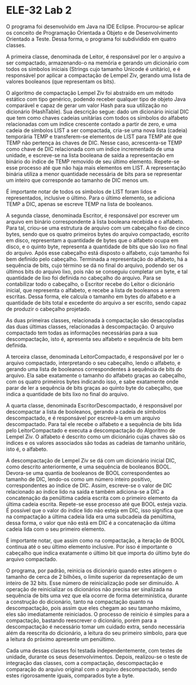 # ELE-32 Lab 2

O programa foi desenvolvido em Java na IDE Eclipse. Procurou-se aplicar os conceito de Programação Orientada a Objeto e de Desenvolvimento Orientado a Teste. Dessa forma, o programa foi subdividido em quatro classes.

A primeira classe, denominada de Leitor, é responsável por ler o arquivo a ser compactado, armazenando-o na memória e gerando um dicionário com todos os símbolos iniciais (Strings cujo tamanho Unicode é unitário), e é responsável por aplicar a compactação de Lempel Ziv, gerando uma lista de valores booleanos (que representam os bits).

O algoritmo de compactação Lempel Ziv foi abstraído em um método estático com tipo genérico, podendo receber qualquer tipo de objeto Java comparável e capaz de gerar um valor Hash para sua utilização no dicionário (HashTable). Sua descrição segue: dado um dicionário inicial DIC que tem como chaves cadeias unitárias com todos os símbolos do alfabeto relacionadas com um índice crescente contado a partir de zero, e uma cadeia de símbolos LIST a ser compactada, cria-se uma nova lista (cadeia) temporária TEMP e transferem-se elementos de LIST para TEMP até que TEMP não pertença às chaves de DIC. Nesse caso, acrescenta-se TEMP como chave de DIC relacionada com um índice incrementado de uma unidade, e escreve-se na lista booleana de saída a representação em binário do índice de TEMP removido de seu último elemento. Repete-se esse processo até que não haja mais elementos em LIST. A representação binária utiliza a menor quantidade necessária de bits para se representar um inteiro que corresponde ao tamanho de DIC menos um.

É importante notar de todos os símbolos de LIST foram lidos e representados, inclusive o último. Para o último elemento, se adiciona TEMP a DIC, apenas se escreve TEMP na lista de booleanos.

A segunda classe, denominada Escritor, é responsável por escrever um arquivo em binário correspondente à lista booleana recebida e o alfabeto. Para tal, criou-se uma estrutura de arquivo com um cabeçalho fixo de cinco bytes, sendo que os quatro primeiros bytes do arquivo compactado, escrito em disco, representam a quantidade de bytes que o alfabeto ocupa em disco, e o quinto byte, representa a quantidade de bits que são lixo no final do arquivo. Após esse cabeçalho está disposto o alfabeto, cujo tamanho foi bem definido pelo cabeçalho. Terminada a representação do alfabeto, há a sequência de bits, cujo término se dá no final do arquivo, podendo ser os últimos bits do arquivo lixo, pois não se conseguiu completar um byte, e tal quantidade de lixo foi definida no cabeçalho do arquivo. Para se contabilizar todo o cabeçalho, o Escritor recebe do Leitor o dicionário inicial, que representa o alfabeto, e recebe a lista de booleanos a serem escritas. Dessa forma, ele calcula o tamanho em bytes do alfabeto e a quantidade de bits total e excedente do arquivo a ser escrito, sendo capaz de produzir o cabeçalho projetado.

As duas primeiras classes, relacionada à compactação são desacopladas das duas últimas classes, relacionadas à descompactação. O arquivo compactado tem todas as informações necessárias para a sua descompactação, isto é, apresenta seu alfabeto e sequência de bits bem definida.

A terceira classe, denominada LeitorCompactado, é responsável por ler o arquivo compactado, interpretando o seu cabeçalho, lendo o alfabeto, e gerando uma lista de booleanos correspondentes à sequência de bits do arquivo. Ela sabe exatamente o tamanho do alfabeto graças ao cabeçalho, com os quatro primeiros bytes indicando isso, e sabe exatamente onde parar de ler a sequência de bits graças ao quinto byte do cabeçalho, que indica a quantidade de bits lixo no final do arquivo.

A quarta classe, denominada EscritorDescompactado, é responsável por descompactar a lista de booleanos, gerando a cadeia de símbolos descompactado, e é responsável por escrevê-la em um arquivo descompactado. Para tal ele recebe o alfabeto e a sequência de bits lida pelo LeitorCompactado e executa a descompactação do Algoritmo de Lempel Ziv. O alfabeto é descrito como um dicionário cujas chaves são os índices e os valores associados são todas as cadeias de tamanho unitário, isto é, o alfabeto.

A descompactação de Lempel Ziv se dá com um dicionário inicial DIC, como descrito anteriormente, e uma sequência de booleanos BOOL. Devora-se uma quantia de booleanos de BOOL correspondentes ao tamanho de DIC, lendo-os como um número inteiro positivo, correspondentes ao índice de DIC. Assim, escreve-se o valor de DIC relacionado ao índice lido na saída e também adiciona-se a DIC a concatenação da penúltima cadeia escrita com o primeiro elemento da última cadeia escrita. Repete-se esse processo até que BOOL esteja vazia. É possível que o valor do índice lido não esteja em DIC, isso significa que na compactação a última cadeia lida era uma subcadeia da penúltima, dessa forma, o valor que não está em DIC é a concatenação da última cadeia lida com o seu primeiro elemento.

É importante notar, que assim como na compactação, a iteração de BOOL continua até o seu último elemento inclusive. Por isso é importante o cabeçalho que indica exatamente o último bit que importa do último byte do arquivo compactado.

O programa, por padrão, reinicia os dicionário quando estes atingem o tamanho de cerca de 2 bilhões, o limite superior da representação de um inteiro de 32 bits.  Esse número de reinicialização pode ser diminuído. A operação de reinicializar os dicionários não precisa ser sinalizada na sequência de bits uma vez que ela ocorre de forma determinística, durante a construção do dicionário, tanto na compactação quanto na descompactação, pois assim que eles chegam ao seu tamanho máximo, eles são imediatamente reiniciados. O processo de reinício é simples para a compactação, bastando reescrever o dicionário, porém para a descompactação é necessário tomar um cuidado extra, sendo necessária além da reescrita do dicionário, a leitura do seu primeiro símbolo, para que a leitura do próximo apresente um penúltimo.

Cada uma dessas classes foi testada independentemente, com testes de unidade, durante os seus desenvolvimentos. Depois, realizou-se o teste de integração das classes, com a compactação, descompactação e comparação do arquivo original com o arquivo descompactado, sendo estes rigorosamente iguais, comparados byte a byte.
